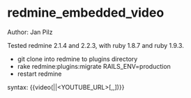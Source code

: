 redmine_embedded_video
======================

Author: Jan Pilz 

Tested redmine 2.1.4 and 2.2.3, with ruby 1.8.7 and ruby 1.9.3.

- git clone into redmine to plugins directory
- rake redmine:plugins:migrate RAILS_ENV=production
- restart redmine

syntax: {{video(<ATTACHEMENT>|<URL>|<YOUTUBE_URL>[,<width>,<height>])}}

